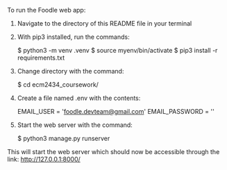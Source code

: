 To run the Foodle web app:

1. Navigate to the directory of this README file in your terminal
2. With pip3 installed, run the commands:
   
   $ python3 -m venv .venv
   $ source myenv/bin/activate
   $ pip3 install -r requirements.txt

3. Change directory with the command:
   
   $ cd ecm2434_coursework/

4. Create a file named .env with the contents:
   
   EMAIL_USER = 'foodle.devteam@gmail.com'
   EMAIL_PASSWORD = '<Password provided in client docs>'

5. Start the web server with the command:

    $ python3 manage.py runserver

This will start the web server which should now be accessible through the link: http://127.0.0.1:8000/